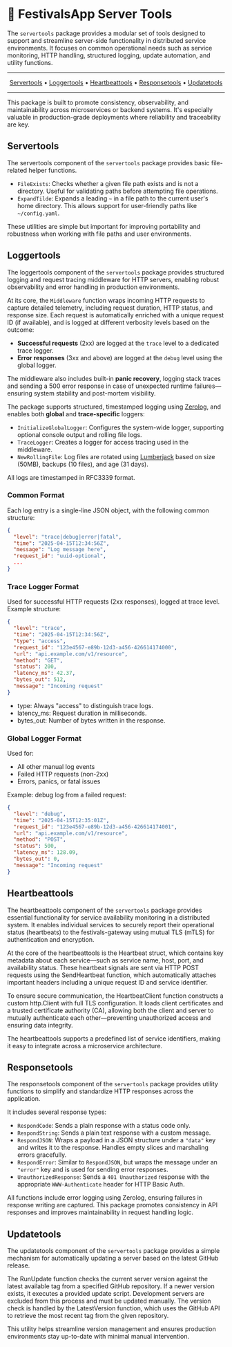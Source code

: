 # 🧰 FestivalsApp Server Tools

The `servertools` package provides a modular set of tools designed to support and streamline server-side functionality
in distributed service environments. It focuses on common operational needs such as service monitoring, HTTP handling,
structured logging, update automation, and utility functions.

<hr/>
<p align="center">
  <a href="#Servertools">Servertools</a> •
  <a href="#Loggertools">Loggertools</a> •
  <a href="#Heartbeattools">Heartbeattools</a> •
  <a href="#Responsetools">Responsetools</a> •
  <a href="#Updatetools">Updatetools</a>
</p>
<hr/>

This package is built to promote consistency, observability, and maintainability across microservices or backend systems.
It's especially valuable in production-grade deployments where reliability and traceability are key.

## Servertools

The servertools component of the `servertools` package provides basic file-related helper functions.

- `FileExists`: Checks whether a given file path exists and is not a directory. Useful for validating paths
  before attempting file operations.
- `ExpandTilde`: Expands a leading `~` in a file path to the current user's home directory. This allows support
  for user-friendly paths like `~/config.yaml`.

These utilities are simple but important for improving portability and robustness when working with file paths and user environments.

## Loggertools

The loggertools component of the `servertools` package provides structured logging and request tracing middleware
for HTTP servers, enabling robust observability and error handling in production environments.

At its core, the `Middleware` function wraps incoming HTTP requests to capture detailed telemetry,
including request duration, HTTP status, and response size. Each request is automatically enriched
with a unique request ID (if available), and is logged at different verbosity levels based on the outcome:

- **Successful requests** (2xx) are logged at the `trace` level to a dedicated trace logger.
- **Error responses** (3xx and above) are logged at the `debug` level using the global logger.

The middleware also includes built-in **panic recovery**, logging stack traces and sending a 500 error response
in case of unexpected runtime failures—ensuring system stability and post-mortem visibility.

The package supports structured, timestamped logging using [Zerolog](https://github.com/rs/zerolog),
and enables both **global** and **trace-specific** loggers:

- `InitializeGlobalLogger`: Configures the system-wide logger, supporting optional console output and rolling file logs.
- `TraceLogger`: Creates a logger for access tracing used in the middleware.
- `NewRollingFile`: Log files are rotated using [Lumberjack](https://github.com/natefinch/lumberjack) based on size (50MB),
  backups (10 files), and age (31 days).

All logs are timestamped in RFC3339 format.

### Common Format

Each log entry is a single-line JSON object, with the following common structure:

```json
{
  "level": "trace|debug|error|fatal",
  "time": "2025-04-15T12:34:56Z",
  "message": "Log message here",
  "request_id": "uuid-optional",
  ...
}
```

### Trace Logger Format

Used for successful HTTP requests (2xx responses), logged at trace level. Example structure:

```json
{
  "level": "trace",
  "time": "2025-04-15T12:34:56Z",
  "type": "access",
  "request_id": "123e4567-e89b-12d3-a456-426614174000",
  "url": "api.example.com/v1/resource",
  "method": "GET",
  "status": 200,
  "latency_ms": 42.37,
  "bytes_out": 512,
  "message": "Incoming request"
}
```

- type: Always "access" to distinguish trace logs.
- latency_ms: Request duration in milliseconds.
- bytes_out: Number of bytes written in the response.

### Global Logger Format

Used for:

- All other manual log events
- Failed HTTP requests (non-2xx)
- Errors, panics, or fatal issues

Example: debug log from a failed request:

```json
{
  "level": "debug",
  "time": "2025-04-15T12:35:01Z",
  "request_id": "123e4567-e89b-12d3-a456-426614174001",
  "url": "api.example.com/v1/resource",
  "method": "POST",
  "status": 500,
  "latency_ms": 128.09,
  "bytes_out": 0,
  "message": "Incoming request"
}
```

## Heartbeattools

The heartbeattools component of the `servertools` package provides essential functionality for service availability
monitoring in a distributed system. It enables individual services to securely report their operational status (heartbeats)
to the festivals-gateway using mutual TLS (mTLS) for authentication and encryption.

At the core of the heartbeattools is the Heartbeat struct, which contains key metadata about each service—such as
service name, host, port, and availability status. These heartbeat signals are sent via HTTP POST requests using
the SendHeartbeat function, which automatically attaches important headers including a unique request ID and service identifier.

To ensure secure communication, the HeartbeatClient function constructs a custom http.Client with full TLS configuration.
It loads client certificates and a trusted certificate authority (CA), allowing both the client and server
to mutually authenticate each other—preventing unauthorized access and ensuring data integrity.

The heartbeattools supports a predefined list of service identifiers, making it easy to integrate across a microservice architecture.

## Responsetools

The responsetools component of the `servertools` package provides utility functions to simplify and
standardize HTTP responses across the application.

It includes several response types:

- `RespondCode`: Sends a plain response with a status code only.
- `RespondString`: Sends a plain text response with a custom message.
- `RespondJSON`: Wraps a payload in a JSON structure under a `"data"` key and writes it to the response.
  Handles empty slices and marshaling errors gracefully.
- `RespondError`: Similar to `RespondJSON`, but wraps the message under an `"error"` key and
  is used for sending error responses.
- `UnauthorizedResponse`: Sends a `401 Unauthorized` response with the appropriate `WWW-Authenticate` header
  for HTTP Basic Auth.

All functions include error logging using Zerolog, ensuring failures in response writing are captured.
This package promotes consistency in API responses and improves maintainability in request handling logic.

## Updatetools

The updatetools component of the `servertools` package provides a simple mechanism for automatically updating a server
based on the latest GitHub release.

The RunUpdate function checks the current server version against the latest available tag from a specified GitHub repository.
If a newer version exists, it executes a provided update script. Development servers are excluded from this process
and must be updated manually. The version check is handled by the LatestVersion function, which uses
the GitHub API to retrieve the most recent tag from the given repository.

This utility helps streamline version management and ensures production environments stay up-to-date
with minimal manual intervention.

